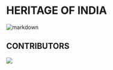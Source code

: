 # HERITAGE OF INDIA 
![markdown](https://www.alightindia.com/cdn/uploads/postimages/ORIGINAL/UNESCO%20%20YouTube--e1d0b9.jpg)
## CONTRIBUTORS

<a href="https://github.com/rohangadhave08/icp-11-html-github-project-1-heritage-of-india/graphs/contributors">
  <img src="https://contrib.rocks/image?repo=rohangadhave08/icp-11-html-github-project-1-heritage-of-india" />
</a>